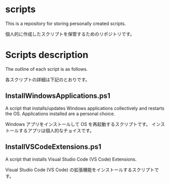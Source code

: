 # scripts

This is a repository for storing personally created scripts.

個人的に作成したスクリプトを保管するためのリポジトリです。


# Scripts description

The outline of each script is as follows.

各スクリプトの詳細は下記のとおりです。

## InstallWindowsApplications.ps1

A script that installs/updates Windows applications collectively and restarts the OS.
Applications installed are a personal choice.

Windows アプリをインストールして OS を再起動するスクリプトです。
インストールするアプリは個人的なチョイスです。

## InstallVSCodeExtensions.ps1

A script that installs Visual Studio Code (VS Code) Extensions.

Visual Studio Code (VS Code) の拡張機能をインストールするスクリプトです。 
